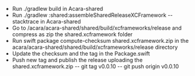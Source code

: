 - Run ./gradlew build in Acara-shared
- Run ./gradlew :shared:assembleSharedReleaseXCFramework --stacktrace in Acara-shared
- Go to /acara/acara-shared/shared/build/xcframeworks/release and compress as zip the shared.xcframework folder
- Run swift package compute-checksum shared.xcframework.zip in the acara/acara-shared/shared/build/xcframeworks/release directory
- Update the checksum and the tag in the Package.swift 
- Push new tag and publish the release uploading the shared.xcframework.zip
-- git tag v0.0.10 
-- git push origin v0.0.10